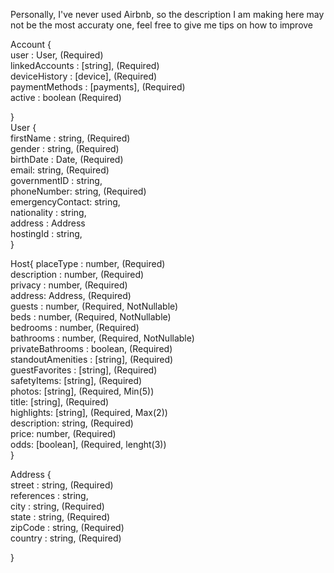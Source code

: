 Personally, I've never used Airbnb, so the description I am making here may not be the most accuraty one, feel free to give me tips on how to improve

Account {  
  user : User, (Required)  
  linkedAccounts : [string], (Required)  
  deviceHistory : [device], (Required)  
  paymentMethods : [payments], (Required)  
  active : boolean (Required)  

}  
User {  
  firstName : string, (Required)  
  gender : string, (Required)  
  birthDate : Date, (Required)  
  email: string, (Required)  
  governmentID : string,  
  phoneNumber: string, (Required)  
  emergencyContact: string,  
  nationality : string,  
  address : Address  
  hostingId : string,  
}

Host{
  placeType : number, (Required)  
  description : number, (Required)  
  privacy : number, (Required)  
  address: Address, (Required)  
  guests : number, (Required, NotNullable)  
  beds : number, (Required, NotNullable)  
  bedrooms : number, (Required)  
  bathrooms : number, (Required, NotNullable)  
  privateBathrooms : boolean, (Required)  
  standoutAmenities : [string], (Required)  
  guestFavorites : [string], (Required)  
  safetyItems: [string], (Required)  
  photos: [string], (Required, Min(5))  
  title: [string], (Required)  
  highlights: [string], (Required, Max(2))  
  description: string, (Required)  
  price: number, (Required)  
  odds: [boolean], (Required, lenght(3))  
}  

Address {  
  street : string, (Required)  
  references : string,  
  city : string, (Required)  
  state : string, (Required)  
  zipCode : string, (Required)  
  country : string, (Required)   

}  




